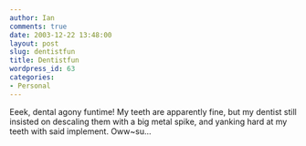 ```yaml
---
author: Ian
comments: true
date: 2003-12-22 13:48:00
layout: post
slug: dentistfun
title: Dentistfun
wordpress_id: 63
categories:
- Personal
---
```


Eeek, dental agony funtime!  My teeth are apparently fine, but my dentist still insisted on descaling them with a big metal spike, and yanking hard at my teeth with said implement.  Oww~su...
